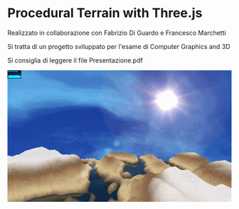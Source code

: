 # Procedural Terrain with Three.js

Realizzato in collaborazione con Fabrizio Di Guardo e Francesco Marchetti

Si tratta di un progetto sviluppato per l'esame di Computer Graphics and 3D

Si consiglia di leggere il file Presentazione.pdf

![Screenshot terreno procedurale](/procedural-terrain-809x475.png)
